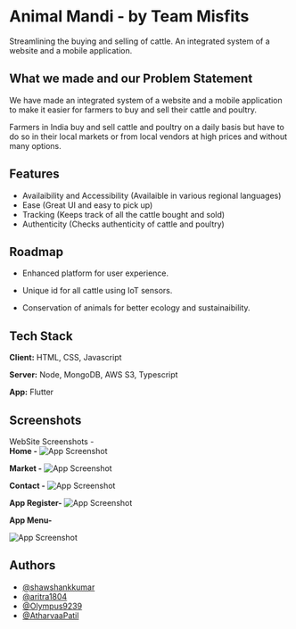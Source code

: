 # Animal Mandi - by Team Misfits

Streamlining the buying and selling of cattle. An integrated system of a website and a mobile application.



## What we made and our Problem Statement

We have made an integrated system of a website and a mobile application to make it easier for farmers to
 buy and sell their cattle and poultry.

Farmers in India buy and sell cattle and poultry on a daily basis but have to do so in their local markets or from local vendors at high prices and without many options.




## Features

- Availaibility and Accessibility (Availaible in various regional languages)
- Ease (Great UI and easy to pick up)
- Tracking (Keeps track of all the cattle bought and sold)
- Authenticity (Checks authenticity of cattle and poultry)


## Roadmap

- Enhanced platform for user experience.

- Unique id for all cattle using IoT sensors.

- Conservation of animals for better ecology and sustainaibility.


## Tech Stack

**Client:** HTML, CSS, Javascript 

**Server:** Node, MongoDB, AWS S3, Typescript

**App:** Flutter


## Screenshots
WebSite Screenshots -\
**Home -**
![App Screenshot](https://user-images.githubusercontent.com/71871835/153704463-187a5688-664f-4703-a4de-9ad57ffb556a.png)

**Market -** 
![App Screenshot](https://user-images.githubusercontent.com/71871835/153714578-ea274d55-6306-47f3-b28b-e03968c828b4.png)

**Contact -**
![App Screenshot](https://user-images.githubusercontent.com/71871835/153704499-970af285-6147-480b-98b5-55aa568331ee.png)

**App Register-**
![App Screenshot](https://user-images.githubusercontent.com/71871835/153714389-5eddca27-cb66-47fc-b9ca-b3a7ef6fd564.png)

**App Menu-**

![App Screenshot](https://user-images.githubusercontent.com/71871835/153744753-84a8d48a-1072-4a9f-94aa-3096fe1ad19c.png)


## Authors

- [@shawshankkumar](https://github.com/shawshankkumar)
- [@aritra1804](https://github.com/aritra1804)
- [@Olympus9239](https://github.com/Olympus9239)
- [@AtharvaaPatil](https://github.com/AtharvaaPatil)

